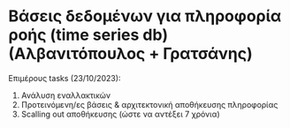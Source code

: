 # Βάσεις δεδομένων για πληροφορία ροής (time series db) (Αλβανιτόπουλος + Γρατσάνης)

Επιμέρους tasks (23/10/2023):
1. Ανάλυση εναλλακτικών 
2. Προτεινόμενη/ες βάσεις & αρχιτεκτονική αποθήκευσης πληροφορίας
3. Scalling out αποθήκευσης (ώστε να αντέξει 7 χρόνια)
